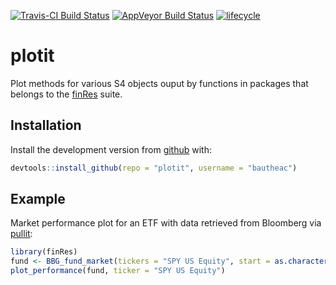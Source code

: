 
[![Travis-CI Build Status](https://travis-ci.org/bautheac/plotit.svg?branch=master)](https://travis-ci.org/bautheac/plotit)
[![AppVeyor Build Status](https://ci.appveyor.com/api/projects/status/github/bautheac/plotit?branch=master&svg=true)](https://ci.appveyor.com/project/bautheac/plotit)
[![lifecycle](https://img.shields.io/badge/lifecycle-experimental-orange.svg)](https://www.tidyverse.org/lifecycle/#experimental)

# plotit

Plot methods for various S4 objects ouput by functions in packages that belongs to
  the [finRes](https://bautheac.github.io/finRes/) suite.

## Installation

Install the development version from [github](https://github.com/bautheac/plotit/) with:

``` r
devtools::install_github(repo = "plotit", username = "bautheac")
```

## Example

Market performance plot for an ETF with data retrieved from Bloomberg via [pullit](https://bautheac.github.io/pullit/):

``` r
library(finRes)
fund <- BBG_fund_market(tickers = "SPY US Equity", start = as.character(Sys.Date() - 365L), end = as.character(Sys.Date()))
plot_performance(fund, ticker = "SPY US Equity")
```

